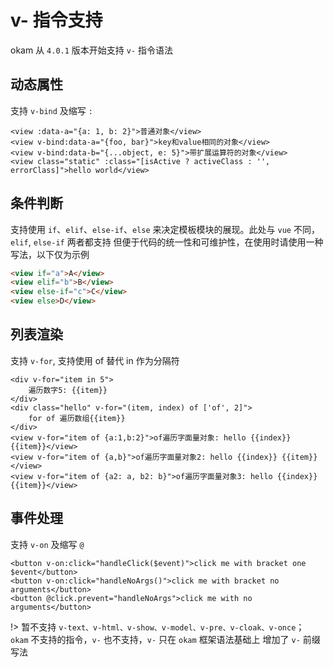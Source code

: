 # v- 指令支持

okam 从 `4.0.1` 版本开始支持 `v-` 指令语法

## 动态属性
支持 `v-bind` 及缩写 `:`

```
<view :data-a="{a: 1, b: 2}">普通对象</view>
<view v-bind:data-a="{foo, bar}">key和value相同的对象</view>
<view v-bind:data-b="{...object, e: 5}">带扩展运算符的对象</view>
<view class="static" :class="[isActive ? activeClass : '', errorClass]">hello world</view>
```

## 条件判断

支持使用 `if`、`elif`、`else-if`、`else` 来决定模板模块的展现。此处与 `vue` 不同，`elif`, `else-if` 两者都支持
但便于代码的统一性和可维护性，在使用时请使用一种写法，以下仅为示例

```html
<view if="a">A</view>
<view elif="b">B</view>
<view else-if="c">C</view>
<view else>D</view>
```

## 列表渲染

支持 `v-for`, 支持使用 of 替代 in 作为分隔符

```
<div v-for="item in 5">
    遍历数字5: {{item}}
</div>
<div class="hello" v-for="(item, index) of ['of', 2]">
    for of 遍历数组{{item}}
</div>
<view v-for="item of {a:1,b:2}">of遍历字面量对象: hello {{index}} {{item}}</view>
<view v-for="item of {a,b}">of遍历字面量对象2: hello {{index}} {{item}}</view>
<view v-for="item of {a2: a, b2: b}">of遍历字面量对象3: hello {{index}} {{item}}</view>
```

## 事件处理

支持 `v-on` 及缩写 `@`

```
<button v-on:click="handleClick($event)">click me with bracket one $event</button>
<button v-on:click="handleNoArgs()">click me with bracket no arguments</button>
<button @click.prevent="handleNoArgs">click me with no arguments</button>
```

!>  暂不支持 `v-text、v-html、v-show、v-model、v-pre、v-cloak、v-once`；<br>
    `okam` 不支持的指令，`v-` 也不支持，`v-` 只在 `okam` 框架语法基础上 增加了 `v-` 前缀写法
